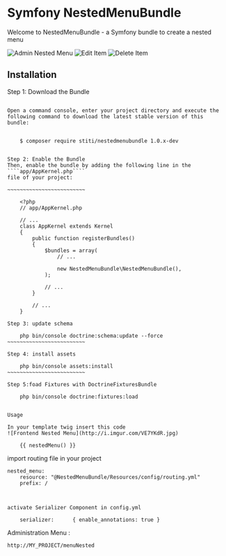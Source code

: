 Symfony NestedMenuBundle
===================

Welcome to NestedMenuBundle - a Symfony bundle to create a nested menu

![Admin Nested Menu](http://i.imgur.com/c3vBQYu.jpg)
![Edit Item](http://i.imgur.com/rYxwVAa.jpg)
![Delete Item](http://i.imgur.com/JWnuKSM.jpg)


Installation
------------

Step 1: Download the Bundle
~~~~~~~~~~~~~~~~~~~~~~~~~~~

Open a command console, enter your project directory and execute the
following command to download the latest stable version of this bundle:


    $ composer require stiti/nestedmenubundle 1.0.x-dev


Step 2: Enable the Bundle
Then, enable the bundle by adding the following line in the ````app/AppKernel.php````
file of your project:

~~~~~~~~~~~~~~~~~~~~~~~~~

    <?php
    // app/AppKernel.php

    // ...
    class AppKernel extends Kernel
    {
        public function registerBundles()
        {
            $bundles = array(
                // ...

                new NestedMenuBundle\NestedMenuBundle(),
            );

            // ...
        }

        // ...
    }

Step 3: update schema

    php bin/console doctrine:schema:update --force
~~~~~~~~~~~~~~~~~~~~~~~~~

Step 4: install assets

    php bin/console assets:install
~~~~~~~~~~~~~~~~~~~~~~~~~

Step 5:foad Fixtures with DoctrineFixturesBundle

    php bin/console doctrine:fixtures:load


Usage

In your template twig insert this code
![Frontend Nested Menu](http://i.imgur.com/VE7YKdR.jpg)

    {{ nestedMenu() }}

~~~~~~~~~~~~~~~~~~~~~~~~~~~~~~~~~~~~~~~

import routing file in your project

    nested_menu:
        resource: "@NestedMenuBundle/Resources/config/routing.yml"
        prefix: /
~~~~~~~~~~~~~~~~~~~~~~~~~~~~~~~~~~~~~~~


activate Serializer Component in config.yml

    serializer:      { enable_annotations: true }
~~~~~~~~~~~~~~~~~~~~~~~~~~~~~~~~~~~~~~~


Administration Menu :

    http://MY_PROJECT/menuNested
    
~~~~~~~~~~~~~~~~~~~~~~~~~~~~~~~~~~~~~~~
